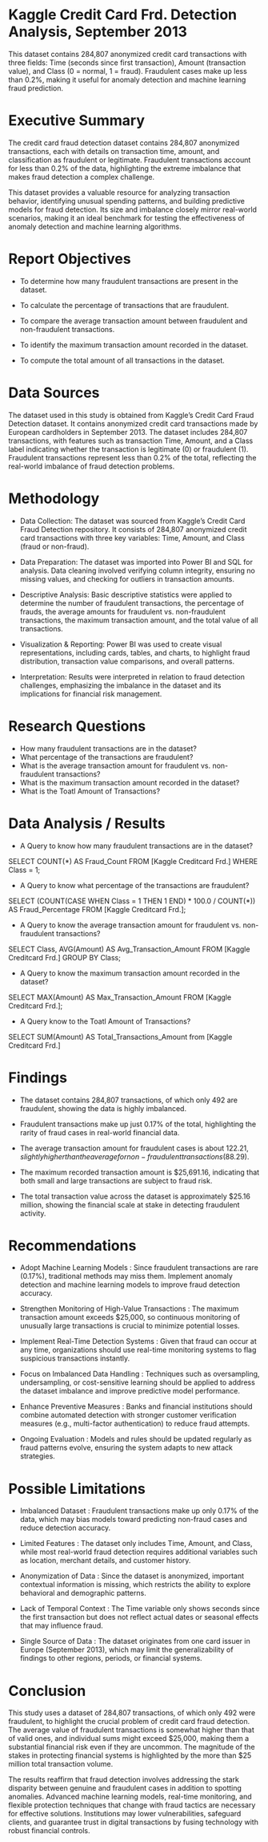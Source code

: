 # <h1 id="KaggleCreditCardFrd.DetectionAnalysis,September2013"> Kaggle Credit Card Frd. Detection Analysis, September 2013</h1>

This dataset contains 284,807 anonymized credit card transactions with three fields: Time (seconds since first transaction), Amount (transaction value), and Class (0 = normal, 1 = fraud). Fraudulent cases make up less than 0.2%, making it useful for anomaly detection and machine learning fraud prediction.

# Executive Summary

The credit card fraud detection dataset contains 284,807 anonymized transactions, each with details on transaction time, amount, and classification as fraudulent or legitimate. Fraudulent transactions account for less than 0.2% of the data, highlighting the extreme imbalance that makes fraud detection a complex challenge.

This dataset provides a valuable resource for analyzing transaction behavior, identifying unusual spending patterns, and building predictive models for fraud detection. Its size and imbalance closely mirror real-world scenarios, making it an ideal benchmark for testing the effectiveness of anomaly detection and machine learning algorithms.

# Report Objectives

- To determine how many fraudulent transactions are present in the dataset.

- To calculate the percentage of transactions that are fraudulent.

- To compare the average transaction amount between fraudulent and non-fraudulent transactions.

- To identify the maximum transaction amount recorded in the dataset.

- To compute the total amount of all transactions in the dataset.


# Data Sources

The dataset used in this study is obtained from Kaggle’s Credit Card Fraud Detection dataset. It contains anonymized credit card transactions made by European cardholders in September  2013. The dataset includes 284,807 transactions, with features such as transaction Time, Amount, and a Class label indicating whether the transaction is legitimate (0) or fraudulent (1). Fraudulent transactions represent less than 0.2% of the total, reflecting the real-world imbalance of fraud detection problems.

# Methodology

- Data Collection: The dataset was sourced from Kaggle’s Credit Card Fraud Detection repository. It consists of 284,807 anonymized credit card transactions with three key variables: Time, Amount, and Class (fraud or non-fraud).

- Data Preparation: The dataset was imported into Power BI and SQL for analysis. Data cleaning involved verifying column integrity, ensuring no missing values, and checking for outliers in transaction amounts.

- Descriptive Analysis: Basic descriptive statistics were applied to determine the number of fraudulent transactions, the percentage of frauds, the average amounts for fraudulent vs. non-fraudulent transactions, the maximum transaction amount, and the total value of all transactions.

- Visualization & Reporting: Power BI was used to create visual representations, including cards, tables, and charts, to highlight fraud distribution, transaction value comparisons, and overall patterns.

- Interpretation: Results were interpreted in relation to fraud detection challenges, emphasizing the imbalance in the dataset and its implications for financial risk management.


# Research Questions
- How many fraudulent transactions are in the dataset?
- What percentage of the transactions are fraudulent?
- What is the average transaction amount for fraudulent vs. non-fraudulent transactions?
- What is the maximum transaction amount recorded in the dataset?
- What is the Toatl Amount of Transactions?



# Data Analysis / Results
- A Query to know how many fraudulent transactions are in the dataset?

SELECT COUNT(*) AS Fraud_Count
FROM [Kaggle Creditcard Frd.]
WHERE Class = 1;


- A Query to know what percentage of the transactions are fraudulent?

SELECT (COUNT(CASE WHEN Class = 1 THEN 1 END) * 100.0 / COUNT(*)) AS Fraud_Percentage
FROM [Kaggle Creditcard Frd.];


- A Query to know the average transaction amount for fraudulent vs. non-fraudulent transactions?

SELECT Class, AVG(Amount) AS Avg_Transaction_Amount
FROM [Kaggle Creditcard Frd.]
GROUP BY Class;


- A Query to know the maximum transaction amount recorded in the dataset?

SELECT MAX(Amount) AS Max_Transaction_Amount
FROM [Kaggle Creditcard Frd.];

- A Query know to the Toatl Amount of Transactions?


SELECT SUM(Amount) AS Total_Transactions_Amount from [Kaggle Creditcard Frd.]






# Findings

- The dataset contains 284,807 transactions, of which only 492 are fraudulent, showing the data is highly imbalanced.

- Fraudulent transactions make up just 0.17% of the total, highlighting the rarity of fraud cases in real-world financial data.

- The average transaction amount for fraudulent cases is about $122.21, slightly higher than the average for non-fraudulent transactions ($88.29).

- The maximum recorded transaction amount is $25,691.16, indicating that both small and large transactions are subject to fraud risk.

- The total transaction value across the dataset is approximately $25.16 million, showing the financial scale at stake in detecting fraudulent activity.


# Recommendations

- Adopt Machine Learning Models : Since fraudulent transactions are rare (0.17%), traditional methods may miss them. Implement anomaly detection and machine learning models to improve fraud detection accuracy.

- Strengthen Monitoring of High-Value Transactions : The maximum transaction amount exceeds $25,000, so continuous monitoring of unusually large transactions is crucial to minimize potential losses.

- Implement Real-Time Detection Systems : Given that fraud can occur at any time, organizations should use real-time monitoring systems to flag suspicious transactions instantly.

- Focus on Imbalanced Data Handling : Techniques such as oversampling, undersampling, or cost-sensitive learning should be applied to address the dataset imbalance and improve             predictive model performance.

- Enhance Preventive Measures : Banks and financial institutions should combine automated detection with stronger customer verification measures (e.g., multi-factor authentication) to reduce fraud attempts.

- Ongoing Evaluation : Models and rules should be updated regularly as fraud patterns evolve, ensuring the system adapts to new attack strategies.


# Possible Limitations

- Imbalanced Dataset : Fraudulent transactions make up only 0.17% of the data, which may bias models toward predicting non-fraud cases and reduce detection accuracy.

- Limited Features : The dataset only includes Time, Amount, and Class, while most real-world fraud detection requires additional variables such as location, merchant details, and customer history.

- Anonymization of Data : Since the dataset is anonymized, important contextual information is missing, which restricts the ability to explore behavioral and demographic patterns.

- Lack of Temporal Context : The Time variable only shows seconds since the first transaction but does not reflect actual dates or seasonal effects that may influence fraud.

- Single Source of Data : The dataset originates from one card issuer in Europe (September 2013), which may limit the generalizability of findings to other regions, periods, or            financial systems.




# Conclusion

This study uses a dataset of 284,807 transactions, of which only 492 were fraudulent, to highlight the crucial problem of credit card fraud detection.  The average value of fraudulent transactions is somewhat higher than that of valid ones, and individual sums might exceed $25,000, making them a substantial financial risk even if they are uncommon.  The magnitude of the stakes in protecting financial systems is highlighted by the more than $25 million total transaction volume.

The results reaffirm that fraud detection involves addressing the stark disparity between genuine and fraudulent cases in addition to spotting anomalies.  Advanced machine learning models, real-time monitoring, and flexible protection techniques that change with fraud tactics are necessary for effective solutions.  Institutions may lower vulnerabilities, safeguard clients, and guarantee trust in digital transactions by fusing technology with robust financial controls.








